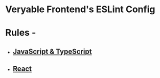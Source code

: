 # Veryable Frontend's ESLint Config

# Rules - 
- ## [JavaScript & TypeScript](./docs/js_ts.md)
- ## [React](./docs/react.md)